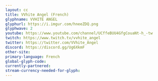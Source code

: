 ```yaml
---
layout: cc
title: VVhite Angel (French)
glyphname: VVHITE ANGEL
glyphurl: https://i.imgur.com/hneeZDQ.png
glyphwave: 2
youtube: https://www.youtube.com/channel/UCffeBUU4GfgCouaNt-h_-tw
twitch: https://www.twitch.tv/vvhite_angel
twitter: https://twitter.com/VVhite_Angel
discord: https://discord.gg/Ug6XkmF
other-site: 
primary-language: French
global-glyph-code: 
currently-partnered: 
stream-currency-needed-for-glyph: 
---
```


